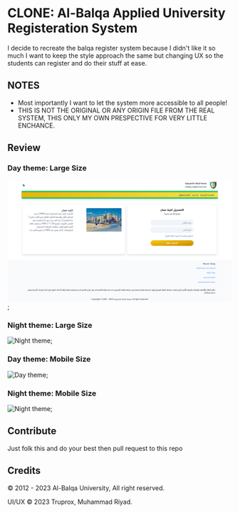 # CLONE: Al-Balqa Applied University Registeration System

I decide to recreate the balqa register system because I didn't like it so much I want to keep the style approach the same but changing UX so the students can register and do their stuff at ease.

## NOTES

- Most importantly I want to let the system more accessible to all people!
- THIS IS NOT THE ORIGINAL OR ANY ORIGIN FILE FROM THE REAL SYSTEM, THIS ONLY MY OWN PRESPECTIVE FOR VERY LITTLE ENCHANCE.

## Review

### Day theme: Large Size

![Day theme](https://github.com/muhammadriy3d/al-balqa-applied-university-register/blob/main/docs/DesktopUI/day/Amman_Regester_System.png?raw=true);

### Night theme: Large Size

![Night theme](https://github.com/muhammadriy3d/al-balqa-applied-university-register/blob/main/docs/DesktopUI/night/Amman_Regester_System.png?raw=true);

### Day theme: Mobile Size

![Day theme](https://github.com/muhammadriy3d/al-balqa-applied-university-register/blob/main/docs/MobileUI/day/Amman_Regester_System.png?raw=true);

### Night theme: Mobile Size

![Night theme](https://github.com/muhammadriy3d/al-balqa-applied-university-register/blob/main/docs/MobileUI/night/Amman_Regester_System.png?raw=true);

## Contribute

Just folk this and do your best then pull request to this repo

## Credits

© 2012 - 2023 Al-Balqa University, All right reserved.

UI/UX © 2023 Truprox, Muhammad Riyad.
